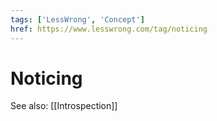 ```yaml
---
tags: ['LessWrong', 'Concept']
href: https://www.lesswrong.com/tag/noticing
---
```


# Noticing
See also: [[Introspection]]

